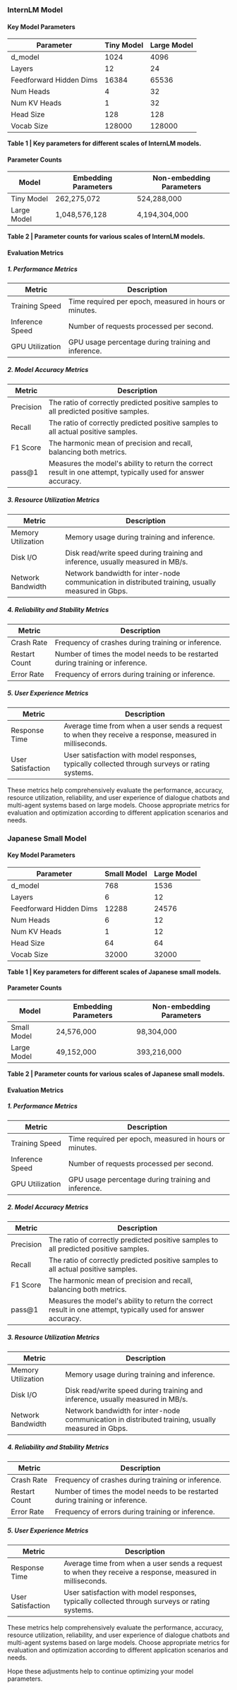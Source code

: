 
### InternLM Model

#### Key Model Parameters

| Parameter                 | Tiny Model    | Large Model   |
|---------------------------|---------------|---------------|
| d_model                   | 1024          | 4096          |
| Layers                    | 12            | 24            |
| Feedforward Hidden Dims   | 16384         | 65536         |
| Num Heads                 | 4             | 32            |
| Num KV Heads              | 1             | 32            |
| Head Size                 | 128           | 128           |
| Vocab Size                | 128000        | 128000        |

**Table 1 | Key parameters for different scales of InternLM models.**

#### Parameter Counts

| Model       | Embedding Parameters | Non-embedding Parameters |
|-------------|----------------------|--------------------------|
| Tiny Model  | 262,275,072          | 524,288,000              |
| Large Model | 1,048,576,128        | 4,194,304,000            |

**Table 2 | Parameter counts for various scales of InternLM models.**

#### Evaluation Metrics

##### 1. Performance Metrics

| Metric                   | Description                                                 |
|--------------------------|-------------------------------------------------------------|
| Training Speed           | Time required per epoch, measured in hours or minutes.      |
| Inference Speed          | Number of requests processed per second.                    |
| GPU Utilization          | GPU usage percentage during training and inference.         |

##### 2. Model Accuracy Metrics

| Metric                   | Description                                                 |
|--------------------------|-------------------------------------------------------------|
| Precision                | The ratio of correctly predicted positive samples to all predicted positive samples. |
| Recall                   | The ratio of correctly predicted positive samples to all actual positive samples.     |
| F1 Score                 | The harmonic mean of precision and recall, balancing both metrics.                    |
| pass@1                   | Measures the model's ability to return the correct result in one attempt, typically used for answer accuracy. |

##### 3. Resource Utilization Metrics

| Metric                   | Description                                                 |
|--------------------------|-------------------------------------------------------------|
| Memory Utilization       | Memory usage during training and inference.                 |
| Disk I/O                 | Disk read/write speed during training and inference, usually measured in MB/s. |
| Network Bandwidth        | Network bandwidth for inter-node communication in distributed training, usually measured in Gbps. |

##### 4. Reliability and Stability Metrics

| Metric                   | Description                                                 |
|--------------------------|-------------------------------------------------------------|
| Crash Rate               | Frequency of crashes during training or inference.          |
| Restart Count            | Number of times the model needs to be restarted during training or inference. |
| Error Rate               | Frequency of errors during training or inference.           |

##### 5. User Experience Metrics

| Metric                   | Description                                                 |
|--------------------------|-------------------------------------------------------------|
| Response Time            | Average time from when a user sends a request to when they receive a response, measured in milliseconds. |
| User Satisfaction        | User satisfaction with model responses, typically collected through surveys or rating systems. |

These metrics help comprehensively evaluate the performance, accuracy, resource utilization, reliability, and user experience of dialogue chatbots and multi-agent systems based on large models. Choose appropriate metrics for evaluation and optimization according to different application scenarios and needs.

### Japanese Small Model

#### Key Model Parameters

| Parameter                 | Small Model    | Large Model    |
|---------------------------|----------------|----------------|
| d_model                   | 768            | 1536           |
| Layers                    | 6              | 12             |
| Feedforward Hidden Dims   | 12288          | 24576          |
| Num Heads                 | 6              | 12             |
| Num KV Heads              | 1              | 12             |
| Head Size                 | 64             | 64             |
| Vocab Size                | 32000          | 32000          |

**Table 1 | Key parameters for different scales of Japanese small models.**

#### Parameter Counts

| Model        | Embedding Parameters | Non-embedding Parameters |
|--------------|----------------------|--------------------------|
| Small Model  | 24,576,000           | 98,304,000               |
| Large Model  | 49,152,000           | 393,216,000              |

**Table 2 | Parameter counts for various scales of Japanese small models.**

#### Evaluation Metrics

##### 1. Performance Metrics

| Metric                   | Description                                                 |
|--------------------------|-------------------------------------------------------------|
| Training Speed           | Time required per epoch, measured in hours or minutes.      |
| Inference Speed          | Number of requests processed per second.                    |
| GPU Utilization          | GPU usage percentage during training and inference.         |

##### 2. Model Accuracy Metrics

| Metric                   | Description                                                 |
|--------------------------|-------------------------------------------------------------|
| Precision                | The ratio of correctly predicted positive samples to all predicted positive samples. |
| Recall                   | The ratio of correctly predicted positive samples to all actual positive samples.     |
| F1 Score                 | The harmonic mean of precision and recall, balancing both metrics.                    |
| pass@1                   | Measures the model's ability to return the correct result in one attempt, typically used for answer accuracy. |

##### 3. Resource Utilization Metrics

| Metric                   | Description                                                 |
|--------------------------|-------------------------------------------------------------|
| Memory Utilization       | Memory usage during training and inference.                 |
| Disk I/O                 | Disk read/write speed during training and inference, usually measured in MB/s. |
| Network Bandwidth        | Network bandwidth for inter-node communication in distributed training, usually measured in Gbps. |

##### 4. Reliability and Stability Metrics

| Metric                   | Description                                                 |
|--------------------------|-------------------------------------------------------------|
| Crash Rate               | Frequency of crashes during training or inference.          |
| Restart Count            | Number of times the model needs to be restarted during training or inference. |
| Error Rate               | Frequency of errors during training or inference.           |

##### 5. User Experience Metrics

| Metric                   | Description                                                 |
|--------------------------|-------------------------------------------------------------|
| Response Time            | Average time from when a user sends a request to when they receive a response, measured in milliseconds. |
| User Satisfaction        | User satisfaction with model responses, typically collected through surveys or rating systems. |

These metrics help comprehensively evaluate the performance, accuracy, resource utilization, reliability, and user experience of dialogue chatbots and multi-agent systems based on large models. Choose appropriate metrics for evaluation and optimization according to different application scenarios and needs.

Hope these adjustments help to continue optimizing your model parameters.
